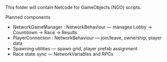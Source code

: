 This folder will contain Netcode for GameObjects (NGO) scripts.

Planned components
- NetworkGameManager : NetworkBehaviour — manages Lobby → Countdown → Race → Results
- PlayerConnection : NetworkBehaviour — join/leave, ownership, player data
- Spawning utilities — spawn grid, player prefab assignment
- Race state sync — NetworkVariables and RPCs

